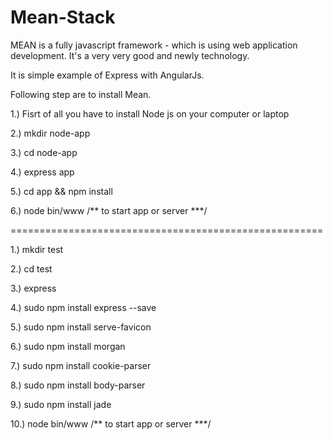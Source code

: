 # Mean-Stack
MEAN is a fully javascript framework -  which is using  web application development. It's a very very good and newly technology.

It is simple example of Express with AngularJs.

Following step are to install Mean.


1.) Fisrt of all you have to install Node js on your computer or laptop

2.) mkdir node-app

3.) cd node-app

4.) express app

5.) cd app && npm install

6.) node bin/www         /** to start app or server ***/

======================================================

1.) mkdir test

2.) cd test

3.) express

4.) sudo npm install express --save

5.) sudo npm install serve-favicon

6.) sudo npm install morgan

7.) sudo npm install cookie-parser

8.) sudo npm install body-parser

9.) sudo npm install jade

10.)  node bin/www      /** to start app or server ***/




